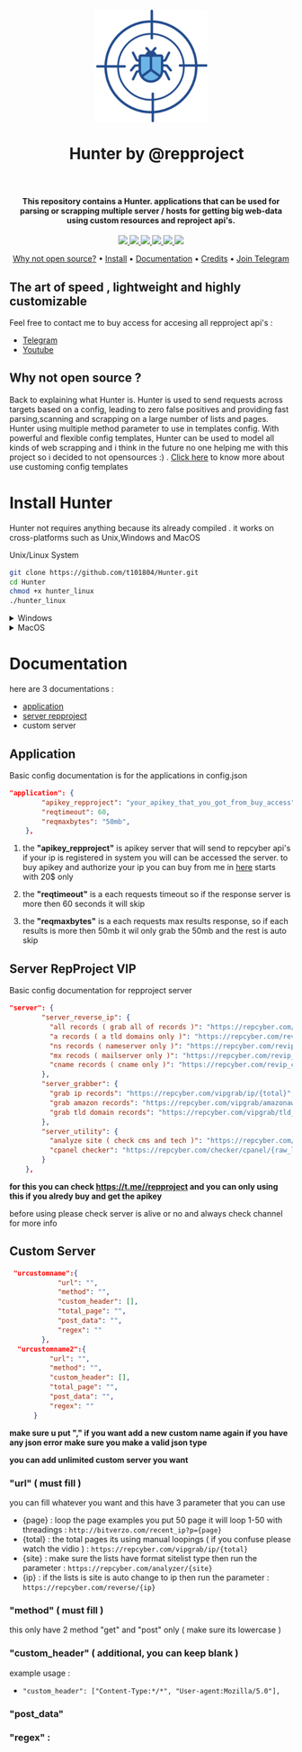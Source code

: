 <style>
    head {
      font-family: "Courier New", monospace; /* Use a cool hacker-style font */
      background-color: black;
      color: lime;
    }

    .header {
      text-align: center;
      padding: 20px;
    }

    .header img {
      display: inline-block;
      vertical-align: middle;
      width: 200px;
    }
    .box {
      width: 592px;
      height: 438px;
      border: 1px solid lime;
      padding: 10px;
      display: flex;
      align-items: center;
      justify-content: center;
    }
    .box pre {
      font-size: 12px; /* Adjust the font size as desired */
    }

    .header h1 {
      display: inline-block;
      vertical-align: middle;
      margin-left: 20px;
    }

    .tools {
      text-align: right;
      margin-top: 20px;
    }

    .tools a {
      color: lime;
      text-decoration: none;
      margin-right: 10px;
    }
</style>
<head>
<div class="header">
    <a href="https://repcyber.com"><img src="static/icon.png" alt="Hunter"></a>
    <h1>Hunter by @repproject</h1>
  </div>
</head>

<h4 align="center">This repository contains a Hunter. applications that can be used for parsing or scrapping multiple server / hosts for getting big web-data using custom resources and reproject api's.</h4>


<p align="center">
<a href="https://github.com/t101804/Hunter/releases"><img src="https://img.shields.io/github/downloads/t101804/Hunter/total">
<a href="https://github.com/t101804/Hunter/graphs/contributors"><img src="https://img.shields.io/github/contributors-anon/t101804/Hunter">
<a href="https://github.com/t101804/Hunter/releases/"><img src="https://img.shields.io/github/release/t101804/Hunter">
<a href="https://github.com/t101804/Hunter/issues"><img src="https://img.shields.io/github/issues-raw/t101804/Hunter">
<a href="https://github.com/t101804/Hunter/discussions"><img src="https://img.shields.io/github/discussions/t101804/Hunter">
<a href="https://t.me//repproject"><img src="https://img.shields.io/discord/695645237418131507.svg?logo=telegram"></a>
</p>
      
<p align="center">
  <a href="#why-not-open-source-?">Why not open source?</a> •
  <a href="#install-hunter">Install</a> •
  <a href="#documentation">Documentation</a> •
  <a href="#credits">Credits</a> •
  <a href="https://t.me//repproject">Join Telegram</a>
</p>

## The art of speed , lightweight and highly customizable

Feel free to contact me to buy access for accesing all repproject api's : 
- [Telegram](https://t.me//CallMeRep)
- [Youtube](https://youtube.com/@CallMeRep)

## Why not open source ?

Back to explaining what Hunter is. Hunter is used to send requests across targets based on a config, leading to zero false positives and providing fast parsing,scanning and scrapping on a large number of lists and pages. Hunter using multiple method parameter to use in templates config. With powerful and flexible config templates, Hunter can be used to model all kinds of web scrapping and i think in the future no one helping me with this project so i decided to not opensources :) . [Click here](#documentation) to know more about use customing config templates

# Install Hunter

Hunter not requires anything because its already compiled . it works on cross-platforms such as Unix,Windows and MacOS

Unix/Linux System
```sh
git clone https://github.com/t101804/Hunter.git 
cd Hunter 
chmod +x hunter_linux 
./hunter_linux 
```
<details>
  <summary>Windows</summary>
  <a href="https://github.com/t101804/Hunter/archive/refs/heads/main.zip">Download directly</a>
</details>
<details>
  <summary>MacOS</summary>
  <p> Same as Unix/linux system but run ./hunter_macos </p>
</details>

# Documentation
here are 3 documentations : 
- [application](#application)
- [server repproject](#server-repproject-vip)
- custom server


## Application
Basic config documentation is for the applications in config.json
```json
"application": {
        "apikey_repproject": "your_apikey_that_you_got_from_buy_access",
        "reqtimeout": 60,   
        "reqmaxbytes": "50mb",
    },
```
1. the <b>"apikey_repproject"</b> is apikey server that will send to repcyber api's if your ip is registered in system you will can be accessed the server. to buy apikey and authorize your ip you can buy from me in [here](https://t.me//callmerep) starts with 20$ only 

2. the <b>"reqtimeout"</b> is a each requests timeout so if the response server is more then 60 seconds it will skip 

3. the <b>"reqmaxbytes"</b> is a each requests max results response, so if each results is more then 50mb it wil only grab the 50mb and the rest is auto skip

## Server RepProject VIP
Basic config documentation for repproject server 
```json
"server": {
        "server_reverse_ip": {
          "all records ( grab all of records )": "https://repcyber.com/allreverse/{ip}",
          "a records ( a tld domains only )": "https://repcyber.com/reverse/{ip}",
          "ns records ( nameserver only )": "https://repcyber.com/revip_ns/{ip}",
          "mx recods ( mailserver only )": "https://repcyber.com/revip_mx/{ip}",
          "cname records ( cname only )": "https://repcyber.com/revip_cname/{ip}"
        },
        "server_grabber": {
          "grab ip records": "https://repcyber.com/vipgrab/ip/{total}",
          "grab amazon records": "https://repcyber.com/vipgrab/amazonaws.com/total/{total}",
          "grab tld domain records": "https://repcyber.com/vipgrab/tld_domains/{total}"
        },
        "server_utility": {
          "analyze site ( check cms and tech )": "https://repcyber.com/analyzer/{site}",
          "cpanel checker": "https://repcyber.com/checker/cpanel/{raw_lists}"
        }
    },
```
<b> for this you can check https://t.me//repproject and you can only using this if you alredy buy and get the apikey </b>
<p> before using please check server is alive or no and always check channel for more info </p>

## Custom Server

```json
 "urcustomname":{
            "url": "",
            "method": "",
            "custom_header": [],
            "total_page": "",
            "post_data": "",
            "regex": ""
        },
  "urcustomname2":{
          "url": "",
          "method": "",
          "custom_header": [],
          "total_page": "",
          "post_data": "",
          "regex": ""
      }
```
<b>make sure u put "," if you want add a new custom name again if you have any json error make sure you make a valid json type </b>

<b>you can add unlimited custom server you want</b>

### "url"  ( must fill )
you can fill whatever you want and this have 3 parameter that you can use 
- {page} : loop the page examples you put 50 page it will loop 1-50 with threadings : 
  ```http://bitverzo.com/recent_ip?p={page}```
- {total} : the total pages its using manual loopings ( if you confuse please watch the vidio ) : ```https://repcyber.com/vipgrab/ip/{total}```
- {site} : make sure the lists have format sitelist type then run the parameter : ```https://repcyber.com/analyzer/{site}```
- {ip} : if the lists is site is auto change to ip then run the parameter : ```https://repcyber.com/reverse/{ip}```

### "method" ( must fill )
this only have 2 method "get" and "post" only ( make sure its lowercase )

### "custom_header" ( additional, you can keep blank )
example usage : 
- ```"custom_header": ["Content-Type:*/*", "User-agent:Mozilla/5.0"],```


### "post_data" 

### "regex" : 

<!-- ## Custom-server templates instuctions
```json
"": {
    "url": "",
    "method": "",
    "custom_header": [""],
    "post_data": "",
    "regex": ""
},
```
1. "url" :

2. "method" :

3. "custom_header" :

4. "post_data" : 

5. "regex" :  -->
